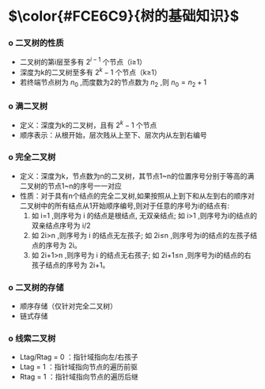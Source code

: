 # $\color{#FCE6C9}{树的基础知识}$


### **o 二叉树的性质**
- 二叉树的第i层至多有 $2^{i-1}$ 个节点（i≥1）
- 深度为k的二叉树至多有 $2^k-1$ 个节点（k≥1）
- 若终端节点树为 $n_{0}$ ,而度数为2的节点数为 $n_{2}$ ,则 $n_{0} = n_{2} + 1$
  
### **o 满二叉树**
- 定义：深度为k的二叉树，且有 $2^k-1$ 个节点
- 顺序表示：从根开始，层次贱从上至下、层次内从左到右编号

### **o 完全二叉树**
- 定义：深度为k，节点数为n的二叉树，其节点1~n的位置序号分别于等高的满二叉树的节点1~n的序号一一对应
- 性质：对于具有n个结点的完全二叉树,如果按照从上到下和从左到右的顺序对二叉树中的所有结点从1开始顺序编号,则对于任意的序号为i的结点有:
  1. 如 i=1 ,则序号为 i 的结点是根结点, 无双亲结点; 如 i>1 ,则序号为i的结点的双亲结点序号为 i/2
  2. 如 2i>n ,则序号为 i 的结点无左孩子; 如 2i≤n ,则序号为i的结点的左孩子结点的序号为 2i。
  3. 如 2i+1>n ,则序号为 i 的结点无右孩子; 如 2i+1≤n ,则序号为i的结点的右孩子结点的序号为 2i+1。

### **o 二叉树的存储**
- 顺序存储（仅针对完全二叉树）
- 链式存储

### **o 线索二叉树**
- Ltag/Rtag = 0 ：指针域指向左/右孩子
- Ltag = 1 ：指针域指向节点的遍历前驱
- Rtag = 1 ：指针域指向节点的遍历后继